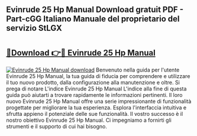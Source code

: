 ## Evinrude 25 Hp Manual Download gratuit PDF - Part-cGG Italiano Manuale del proprietario del servizio StLGX

# <h2><a href="http://dfaylpp.blite.top/?on=Evinrude+25+Hp+Manual">🔗Download 👉🔴 Evinrude 25 Hp Manual</a></h2>

[![Evinrude 25 Hp Manual download](https://i.imgur.com/lujVjoI.png)](http://dfaylpp.blite.top/?on=Evinrude+25+Hp+Manual)
Benvenuto nella guida per l'utente Evinrude 25 Hp Manual, la tua guida di fiducia per comprendere e utilizzare il tuo nuovo prodotto, dalla configurazione alla manutenzione e oltre. Si prega di notare L'indice Evinrude 25 Hp Manual L'indice alla fine di questa guida può aiutarti a trovare rapidamente le informazioni pertinenti. Il loro nuovo Evinrude 25 Hp Manual offre una serie impressionante di funzionalità progettate per migliorare la tua esperienza. Esplora l'interfaccia intuitiva e sfrutta appieno il potenziale delle sue funzionalità. Il vostro successo è il nostro obiettivo Evinrude 25 Hp Manual. Ci impegniamo a fornirti gli strumenti e il supporto di cui hai bisogno.
